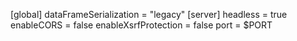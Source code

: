 [global]
dataFrameSerialization = "legacy"
[server]
headless = true
enableCORS = false
enableXsrfProtection = false
port = $PORT